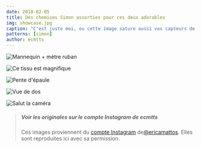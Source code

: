 ```yaml
---
date: 2018-02-05
title: Des chemises Simon assorties pour ces deux adorables
img: showcase.jpg
caption: "C'est juste moi, ou cette image sature aussi vos capteurs de mignonneté ?"
patterns: [simon]
author: ecmtts
---
```

![Mannequin + mètre ruban](/img/showcase/matching-simon/view2.jpg)

![Ce tissu est magnifique](img/showcase/matching-simon/view3.jpg)

![Pente d'épaule](/img/showcase/matching-simon/view4.jpg)

![Vue de dos](/img/showcase/matching-simon/view5.jpg)

![Salut la caméra](/img/showcase/matching-simon/view6.jpg)

> ##### Voir les originales sur le compte Instagram de ecmtts
>
> Ces images proviennent du 
> [compte Instagram](https://www.instagram.com/ecmtts/)
> de[@ericamattos](/users/ericamattos).
> Elles sont reproduites ici avec sa permission.
